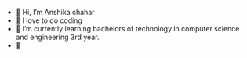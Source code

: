 - 👋 Hi, I’m Anshika chahar
- 👀 I love to do coding 
- 🌱 I’m currently learning bachelors of technology in computer science and engineering 3rd year.
- 💞

<!---
anshikachahar31/anshikachahar31 is a ✨ special ✨ repository because its `README.md` (this file) appears on your GitHub profile.
You can click the Preview link to take a look at your changes.
--->
